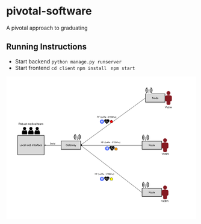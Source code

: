 # pivotal-software
A pivotal approach to graduating

## Running Instructions
* Start backend
`
python manage.py runserver
`
* Start frontend
`
cd client
`
`npm install
`
`
npm start
`

![Design Diagram](./design_diagram.png)
